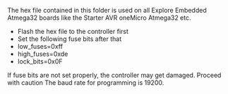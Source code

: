 The hex file contained in this folder is used on all Explore Embedded Atmega32 boards like the Starter AVR
oneMicro Atmega32 etc.

* Flash the hex file to the controller first
* Set the following fuse bits after that
* low_fuses=0xff
* high_fuses=0xde
* lock_bits=0x0F

If fuse bits are not set properly, the controller may get damaged. Proceed with caution
The baud rate for programming is 19200.


